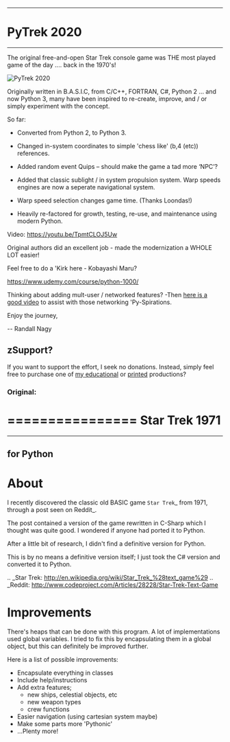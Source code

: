 ***
# PyTrek 2020
***

The original free-and-open Star Trek console game was THE most played game of the day .... back in the 1970's! 

![PyTrek 2020](https://github.com/Python3-Training/PyTrek-2020/blob/master/PyTrek.png)

Originally written in B.A.S.I.C, from C/C++, FORTRAN, C#, Python 2 ... and now Python 3, many have been inspired to re-create, improve, and / or simply experiment with the concept.

So far:

* Converted from Python 2, to Python 3. 

* Changed in-system coordinates to simple 'chess like' (b,4 (etc)) references.

* Added random event Quips – should make the game a tad more ‘NPC’?

* Added that classic sublight / in system propulsion system. Warp speeds engines are now a seperate navigational system.

* Warp speed selection changes game time. (Thanks Loondas!)

* Heavily re-factored for growth, testing, re-use, and maintenance using modern Python.

Video: https://youtu.be/TpmtCLOJ5Uw

Original authors did an excellent job - made the modernization a WHOLE LOT easier!

Feel free to do a 'Kirk here - Kobayashi Maru?

https://www.udemy.com/course/python-1000/ 

Thinking about adding mult-user / networked features? -Then [here is a good video](https://www.oreilly.com/library/view/tcpip-and-udpip/9781484294543/) to assist with those networking 'Py-Spirations.



Enjoy the journey,


-- Randall Nagy


## zSupport?
If you want to support the effort, I seek no donations. Instead, simply feel free to purchase one of [my educational](https://www.udemy.com/user/randallnagy2/) or [printed](https://www.amazon.com/Randall-Nagy/e/B08ZJLH1VN?ref=sr_ntt_srch_lnk_1&qid=1660050704&sr=8-1) productions?

### Original:


================
 Star Trek 1971
================
------------
 for Python
------------

About
=====

I recently discovered the classic old BASIC game `Star Trek`_ from 1971, through a post seen on Reddit_.

The post contained a version of the game rewritten in C-Sharp which I thought was quite good.
I wondered if anyone had ported it to Python.

After a little bit of research, I didn't find a definitive version for Python.

This is by no means a definitive version itself; I just took the C# version and converted it to Python.

.. _Star Trek: http://en.wikipedia.org/wiki/Star_Trek_%28text_game%29
.. _Reddit: http://www.codeproject.com/Articles/28228/Star-Trek-Text-Game

Improvements
============

There's heaps that can be done with this program. A lot of implementations used global variables.
I tried to fix this by encapsulating them in a global object, but this can definitely be improved further.

Here is a list of possible improvements:

- Encapsulate everything in classes
- Include help/instructions
- Add extra features;
   + new ships, celestial objects, etc
   + new weapon types
   + crew functions
- Easier navigation (using cartesian system maybe)
- Make some parts more 'Pythonic'
- ...Plenty more!

